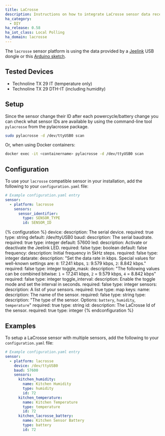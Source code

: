 ```yaml
---
title: LaCrosse
description: Instructions on how to integrate LaCrosse sensor data received from Jeelink into Home Assistant.
ha_category:
  - DIY
ha_release: 0.58
ha_iot_class: Local Polling
ha_domain: lacrosse
---
```


The `lacrosse` sensor platform is using the data provided by a [Jeelink](https://www.digitalsmarties.net/products/jeelink) USB dongle or this [Arduino sketch](https://svn.fhem.de/trac/browser/trunk/fhem/contrib/arduino/36_LaCrosse-LaCrosseITPlusReader.zip).

## Tested Devices

- Technoline TX 29 IT (temperature only)
- Technoline TX 29 DTH-IT (including humidity)

## Setup

Since the sensor change their ID after each powercycle/battery change you can check what sensor IDs are available by using the command-line tool `pylacrosse` from the pylacrosse package.

```bash
sudo pylacrosse -d /dev/ttyUSB0 scan
```

Or, when using Docker containers:

```bash
docker exec -it <containername> pylacrosse -d /dev/ttyUSB0 scan
```

## Configuration

To use your `lacrosse` compatible sensor in your installation, add the following to your `configuration.yaml` file:

```yaml
# Example configuration.yaml entry
sensor:
  - platform: lacrosse
    sensors:
      sensor_identifier:
        type: SENSOR_TYPE
        id: SENSOR_ID
```

{% configuration %}
  device:
    description: The serial device.
    required: true
    type: string
    default: /dev/ttyUSB0
  baud:
    description: The serial baudrate.
    required: true
    type: integer
    default: 57600
  led:
    description: Activate or deactivate the Jeelink LED.
    required: false
    type: boolean
    default: false
  frequency:
    description: Initial frequency in 5kHz steps.
    required: false
    type: integer
  datarate:
    description: "Set the data rate in kbps. Special values for well-known settings are: `0`: 17.241 kbps, `1`: 9.579 kbps, `2`: 8.842 kbps."
    required: false
    type: integer
  toggle_mask:
    description: "The following values can be combined bitwise: `1` = 17.241 kbps, `2` = 9.579 kbps, `4` = 8.842 kbps"
    required: false
    type: integer
  toggle_interval:
    description: Enable the toggle mode and set the interval in seconds.
    required: false
    type: integer
  sensors:
    description: A list of your sensors.
    required: true
    type: map
    keys:
      name:
        description: The name of the sensor.
        required: false
        type: string
      type:
        description: "The type of the sensor. Options: `battery`, `humidity`, `temperature`"
        required: true
        type: string
      id:
        description: The LaCrosse Id of the sensor.
        required: true
        type: integer
{% endconfiguration %}

## Examples

To setup a LaCrosse sensor with multiple sensors, add the following to your `configuration.yaml` file:

```yaml
# Example configuration.yaml entry
sensor:
  - platform: lacrosse
    device: /dev/ttyUSB0
    baud: 57600
    sensors:
      kitchen_humidity:
        name: Kitchen Humidity
        type: humidity
        id: 72
      kitchen_temperature:
        name: Kitchen Temperature
        type: temperature
        id: 72
      kitchen_lacrosse_battery:
        name: Kitchen Sensor Battery
        type: battery
        id: 72
```

